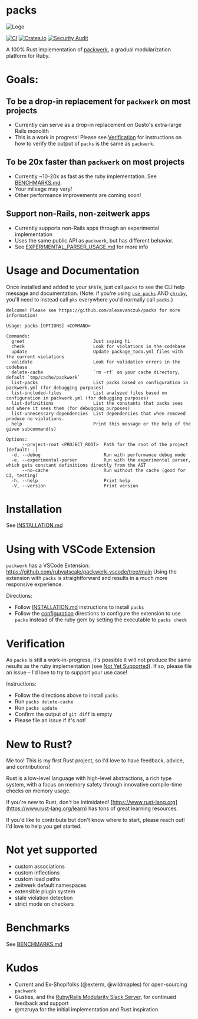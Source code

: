 # packs
![Logo](logo.png)

[![CI](https://github.com/alexevanczuk/packs/actions/workflows/ci.yml/badge.svg)](https://github.com/alexevanczuk/packs/actions)
[![Crates.io](https://img.shields.io/crates/v/pks.svg?color=33c552)](https://crates.io/crates/pks)
[![Security Audit](https://github.com/alexevanczuk/packs/actions/workflows/audit.yml/badge.svg)](https://github.com/alexevanczuk/packs/actions?query=workflow%3A%22Security+audit%22++)

A 100% Rust implementation of [packwerk](https://github.com/Shopify/packwerk), a gradual modularization platform for Ruby.

# Goals:
## To be a drop-in replacement for `packwerk` on most projects
- Currently can serve as a drop-in replacement on Gusto's extra-large Rails monolith
- This is a work in progress! Please see [Verification](#verification) for instructions on how to verify the output of `packs` is the same as `packwerk`.

## To be 20x faster than `packwerk` on most projects
- Currently ~10-20x as fast as the ruby implementation. See [BENCHMARKS.md](https://github.com/alexevanczuk/packs/blob/main/BENCHMARKS.md).
- Your mileage may vary!
- Other performance improvements are coming soon!

## Support non-Rails, non-zeitwerk apps
- Currently supports non-Rails apps through an experimental implementation
- Uses the same public API as `packwerk`, but has different behavior.
- See [EXPERIMENTAL_PARSER_USAGE.md](https://github.com/alexevanczuk/packs/blob/main/EXPERIMENTAL_PARSER_USAGE.md) for more info

# Usage and Documentation
Once installed and added to your `$PATH`, just call `packs` to see the CLI help message and documentation.
(Note: if you're using [`use_packs`]([url](https://github.com/rubyatscale/use_packs)) AND [`chruby`]([url](https://github.com/capistrano/chruby)), you'll need to instead call `pks` everywhere you'd normally call `packs`.)

```
Welcome! Please see https://github.com/alexevanczuk/packs for more information!

Usage: packs [OPTIONS] <COMMAND>

Commands:
  greet                          Just saying hi
  check                          Look for violations in the codebase
  update                         Update package_todo.yml files with the current violations
  validate                       Look for validation errors in the codebase
  delete-cache                   `rm -rf` on your cache directory, default `tmp/cache/packwerk`
  list-packs                     List packs based on configuration in packwerk.yml (for debugging purposes)
  list-included-files            List analyzed files based on configuration in packwerk.yml (for debugging purposes)
  list-definitions               List the constants that packs sees and where it sees them (for debugging purposes)
  list-unnecessary-dependencies  List dependencies that when removed produce no violations.
  help                           Print this message or the help of the given subcommand(s)

Options:
      --project-root <PROJECT_ROOT>  Path for the root of the project [default: .]
  -d, --debug                        Run with performance debug mode
  -e, --experimental-parser          Run with the experimental parser, which gets constant definitions directly from the AST
      --no-cache                     Run without the cache (good for CI, testing)
  -h, --help                         Print help
  -V, --version                      Print version
```

# Installation
See [INSTALLATION.md](https://github.com/alexevanczuk/packs/blob/main/INSTALLATION.md)

# Using with VSCode Extension
`packwerk` has a VSCode Extension: https://github.com/rubyatscale/packwerk-vscode/tree/main
Using the extension with `packs` is straightforward and results in a much more responsive experience.

Directions:
- Follow [INSTALLATION.md](https://github.com/alexevanczuk/packs/blob/main/INSTALLATION.md) instructions to install `packs`
- Follow the [configuration](https://github.com/rubyatscale/packwerk-vscode/tree/main#configuration) directions to configure the extension to use `packs` instead of the ruby gem by setting the executable to `packs check`


# Verification
As `packs` is still a work-in-progress, it's possible it will not produce the same results as the ruby implementation (see [Not Yet Supported](#not-yet-supported)). If so, please file an issue – I'd love to try to support your use case!

Instructions:
- Follow the directions above to install `packs`
- Run `packs delete-cache`
- Run `packs update`
- Confirm the output of `git diff` is empty
- Please file an issue if it's not!

# New to Rust?
Me too! This is my first Rust project, so I'd love to have feedback, advice, and contributions!

Rust is a low-level language with high-level abstractions, a rich type system, with a focus on memory safety through innovative compile-time checks on memory usage.

If you're new to Rust, don't be intimidated! [https://www.rust-lang.org](https://www.rust-lang.org/learn) has tons of great learning resources.

If you'd like to contribute but don't know where to start, please reach out! I'd love to help you get started.

# Not yet supported
- custom associations
- custom inflections
- custom load paths
- zeitwerk default namespaces
- extensible plugin system
- stale violation detection
- strict mode on checkers

# Benchmarks
See [BENCHMARKS.md](https://github.com/alexevanczuk/packs/blob/main/BENCHMARKS.md)

# Kudos
- Current and Ex-Shopifolks (@exterm, @wildmaples) for open-sourcing `packwerk`
- Gusties, and the [Ruby/Rails Modularity Slack Server](https://join.slack.com/t/rubymod/shared_invite/zt-1dgyrxji9-sihGNX43mVh5T6tw18hFaQ), for continued feedback and support
- @mzruya for the initial implementation and Rust inspiration
